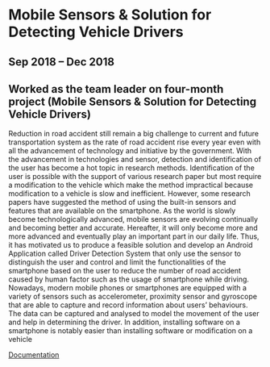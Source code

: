 # Mobile Sensors & Solution for Detecting Vehicle Drivers
## Sep 2018 – Dec 2018

## Worked as the team leader on four-month project (Mobile Sensors & Solution for Detecting Vehicle Drivers)

Reduction in road accident still remain a big challenge to current and future transportation system as the rate of road accident rise every year even with all the advancement of technology and initiative by the government.
With the advancement in technologies and sensor, detection and identification of the user has become a hot topic in research methods. Identification of the user is possible with the support of various research paper but most require a modification to the vehicle which make the method impractical because modification to a vehicle is slow and inefficient. However, some research papers have suggested the method of using the built-in sensors and features that are available on the smartphone. As the world is slowly become technologically advanced, mobile sensors are evolving continually and becoming better and accurate. Hereafter, it will only become more and more advanced and eventually play an important part in our daily life.
Thus, it has motivated us to produce a feasible solution and develop an Android Application called Driver Detection System that only use the sensor to distinguish the user and control and limit the functionalities of the smartphone based on the user to reduce the number of road accident caused by human factor such as the usage of smartphone while driving. Nowadays, modern mobile phones or smartphones are equipped with a variety of sensors such as accelerometer, proximity sensor and gyroscope that are able to capture and record information about users’ behaviours. The data can be captured and analysed to model the movement of the user and help in determining the driver. In addition, installing software on a smartphone is notably easier than installing software or modification on a vehicle

[Documentation](https://github.com/chuazhe/Mobile-Sensors-Solution-for-Detecting-Vehicle-Drivers/blob/master/Mobile%20Sensors%20%26%20Solution%20for%20Detecting%20Vehicle%20Drivers.pdf)
